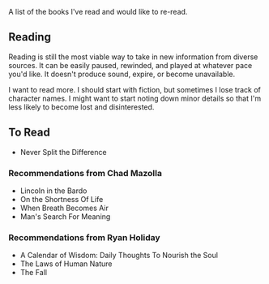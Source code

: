 A list of the books I've read and would like to re-read.

## Reading

Reading is still the most viable way to take in new information from diverse sources. It can be easily paused, rewinded, and played at whatever pace you'd like. It doesn't produce sound, expire, or become unavailable.

I want to read more. I should start with fiction, but sometimes I lose track of character names. I might want to start noting down minor details so that I'm less likely to become lost and disinterested. 

## To Read

- Never Split the Difference

### Recommendations from Chad Mazolla

- Lincoln in the Bardo
- On the Shortness Of Life
- When Breath Becomes Air
- Man's Search For Meaning

### Recommendations from Ryan Holiday

- A Calendar of Wisdom: Daily Thoughts To Nourish the Soul
- The Laws of Human Nature
- The Fall

